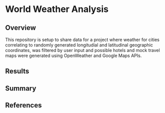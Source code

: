 # World Weather Analysis

## Overview

This repository is setup to share data for a project where weather for cities correlating to randomly generated longitudial and latitudinal geographic coordinates, was filtered by user input and possible hotels and mock travel maps were generated using OpenWeather and Google Maps APIs.

## Results



## Summary



## References
